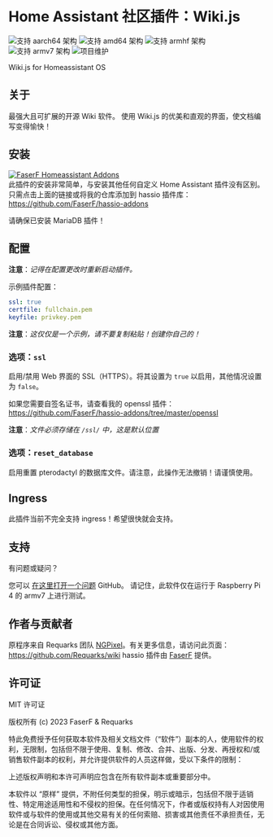 # Home Assistant 社区插件：Wiki.js
![支持 aarch64 架构][aarch64-shield] ![支持 amd64 架构][amd64-shield] ![支持 armhf 架构][armhf-shield] ![支持 armv7 架构][armv7-shield]
![项目维护][maintenance-shield]

Wiki.js for Homeassistant OS

## 关于

最强大且可扩展的开源 Wiki 软件。
使用 Wiki.js 的优美和直观的界面，使文档编写变得愉快！

## 安装

[![FaserF Homeassistant Addons](https://my.home-assistant.io/badges/supervisor_add_addon_repository.svg)](https://my.home-assistant.io/redirect/supervisor_add_addon_repository/?repository_url=https%3A%2F%2Fgithub.com%2FFaserF%2Fhassio-addons)
<br />
此插件的安装非常简单，与安装其他任何自定义 Home Assistant 插件没有区别。<br />
只需点击上面的链接或将我的仓库添加到 hassio 插件库： <https://github.com/FaserF/hassio-addons>

请确保已安装 MariaDB 插件！

## 配置

**注意**：_记得在配置更改时重新启动插件。_

示例插件配置：

```yaml
ssl: true
certfile: fullchain.pem
keyfile: privkey.pem
```

**注意**：_这仅仅是一个示例，请不要复制粘贴！创建你自己的！_

### 选项：`ssl`

启用/禁用 Web 界面的 SSL（HTTPS）。将其设置为 `true` 以启用，其他情况设置为 `false`。

如果您需要自签名证书，请查看我的 openssl 插件： <https://github.com/FaserF/hassio-addons/tree/master/openssl>

**注意**：_文件必须存储在 `/ssl/` 中，这是默认位置_

### 选项：`reset_database`

启用重置 pterodactyl 的数据库文件。请注意，此操作无法撤销！请谨慎使用。

## Ingress

此插件当前不完全支持 ingress！希望很快就会支持。

## 支持

有问题或疑问？

您可以 [在这里打开一个问题][issue] GitHub。
请记住，此软件仅在运行于 Raspberry Pi 4 的 armv7 上进行测试。

## 作者与贡献者

原程序来自 Requarks 团队 [NGPixel][NGPixel]。有关更多信息，请访问此页面： <https://github.com/Requarks/wiki>
hassio 插件由 [FaserF] 提供。

## 许可证

MIT 许可证

版权所有 (c) 2023 FaserF & Requarks

特此免费授予任何获取本软件及相关文档文件（“软件”）副本的人，使用软件的权利，无限制，包括但不限于使用、复制、修改、合并、出版、分发、再授权和/或销售软件副本的权利，并允许提供软件的人员这样做，受以下条件的限制：

上述版权声明和本许可声明应包含在所有软件副本或重要部分中。

本软件以 “原样” 提供，不附任何类型的担保，明示或暗示，包括但不限于适销性、特定用途适用性和不侵权的担保。在任何情况下，作者或版权持有人对因使用软件或与软件的使用或其他交易有关的任何索赔、损害或其他责任不承担责任，无论是在合同诉讼、侵权或其他方面。

[maintenance-shield]: https://img.shields.io/maintenance/yes/2024.svg
[aarch64-shield]: https://img.shields.io/badge/aarch64-yes-green.svg
[amd64-shield]: https://img.shields.io/badge/amd64-yes-green.svg
[armhf-shield]: https://img.shields.io/badge/armhf-yes-green.svg
[armv7-shield]: https://img.shields.io/badge/armv7-yes-green.svg
[FaserF]: https://github.com/FaserF/
[issue]: https://github.com/FaserF/hassio-addons/issues
[NGPixel]: https://github.com/NGPixel